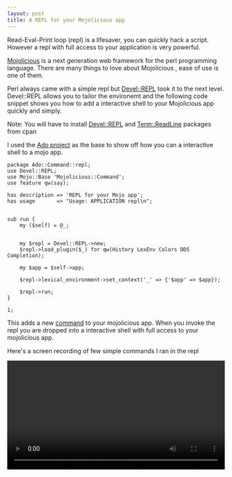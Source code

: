 ```yaml
---
layout: post
title: A REPL for your Mojolicious app
---
```


Read-Eval-Print loop (repl) is a lifesaver, you can quickly hack a script. However a repl with full access to your application is very powerful.

[Mojolicious](http://mojolicious.org/) is a next generation web framework for the perl programming language. There are many things to love about Mojolicious , ease of use is one of them.

Perl always came with a simple repl but [Devel::REPL](http://search.cpan.org/~ether/Devel-REPL-1.003028/lib/Devel/REPL.pm) took it to the next level. Devel::REPL allows you to tailor the environemt and the following  code snippet shows you how to add a interactive shell to your Mojolicious app quickly and simply.

Note: You will have to install  [Devel::REPL](http://search.cpan.org/~ether/Devel-REPL-1.003028/lib/Devel/REPL.pm)  and [Term::ReadLine](http://search.cpan.org/~flora/Term-ReadLine-1.14/lib/Term/ReadLine.pm) packages from cpan

I used the [Ado project](https://github.com/kberov/Ado) as the base to show off how you can a interactive shell to a mojo app.

```
package Ado::Command::repl;
use Devel::REPL;
use Mojo::Base 'Mojolicious::Command';
use feature qw(say);

has description => 'REPL for your Mojo app';
has usage       => "Usage: APPLICATION repl\n";


sub run {
    my ($self) = @_;


    my $repl = Devel::REPL->new;
    $repl->load_plugin($_) for qw(History LexEnv Colors DDS Completion);

    my $app = $self->app;

    $repl->lexical_environment->set_context('_' => {'$app' => $app});

    $repl->run;
}

1;
```

This adds a new [command](http://mojolicious.org/perldoc/Mojolicious/Guides/Cookbook#Adding-commands-to-Mojolicious) to your mojolicious app. When you invoke the repl you are dropped into a interactive shell with full access to your mojolicious app.

Here's a screen recording of few simple commands I ran in the repl

<video width="100%" height="auto" controls>
    <source src="/public/video/repl.mp4" type="video/mp4">
</video>
